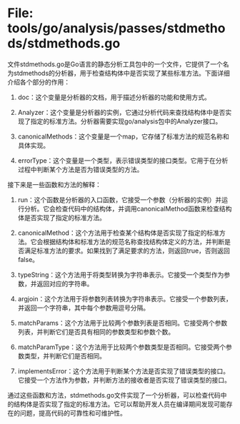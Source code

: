 # File: tools/go/analysis/passes/stdmethods/stdmethods.go

文件stdmethods.go是Go语言的静态分析工具包中的一个文件，它提供了一个名为stdmethods的分析器，用于检查结构体中是否实现了某些标准方法。下面详细介绍各个部分的作用：

1. doc：这个变量是分析器的文档，用于描述分析器的功能和使用方式。

2. Analyzer：这个变量是分析器的实例，它通过分析代码来查找结构体中是否实现了指定的标准方法。分析器需要实现go/analysis包中的Analyzer接口。

3. canonicalMethods：这个变量是一个map，它存储了标准方法的规范名称和具体实现。

4. errorType：这个变量是一个类型，表示错误类型的接口类型。它用于在分析过程中判断某个方法是否为错误类型的方法。

接下来是一些函数和方法的解释：

1. run：这个函数是分析器的入口函数，它接受一个参数（分析器的实例）并运行分析。它会检查代码中的结构体，并调用canonicalMethod函数来检查结构体是否实现了指定的标准方法。

2. canonicalMethod：这个方法用于检查某个结构体是否实现了指定的标准方法。它会根据结构体和标准方法的规范名称查找结构体定义的方法，并判断是否满足标准方法的要求。如果找到了满足要求的方法，则返回true，否则返回false。

3. typeString：这个方法用于将类型转换为字符串表示。它接受一个类型作为参数，并返回对应的字符串。

4. argjoin：这个方法用于将参数列表转换为字符串表示。它接受一个参数列表，并返回一个字符串，其中每个参数用逗号分隔。

5. matchParams：这个方法用于比较两个参数列表是否相同。它接受两个参数列表，并判断它们是否具有相同的参数类型和参数个数。

6. matchParamType：这个方法用于比较两个参数类型是否相同。它接受两个参数类型，并判断它们是否相同。

7. implementsError：这个方法用于判断某个方法是否实现了错误类型的接口。它接受一个方法作为参数，并判断方法的接收者是否实现了错误类型的接口。

通过这些函数和方法，stdmethods.go文件实现了一个分析器，可以检查代码中的结构体是否实现了指定的标准方法。它可以帮助开发人员在编译期间发现可能存在的问题，提高代码的可靠性和可维护性。


